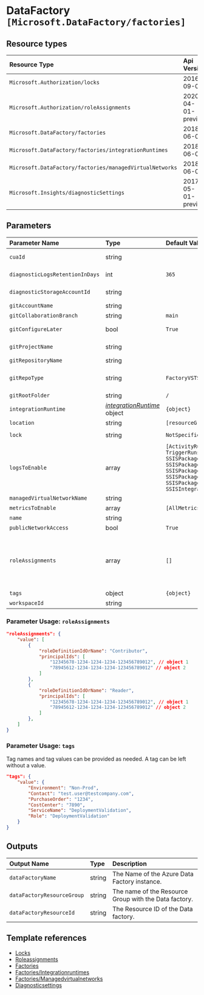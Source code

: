 # DataFactory `[Microsoft.DataFactory/factories]`

## Resource types

| Resource Type | Api Version |
| :-- | :-- |
| `Microsoft.Authorization/locks` | 2016-09-01 |
| `Microsoft.Authorization/roleAssignments` | 2020-04-01-preview |
| `Microsoft.DataFactory/factories` | 2018-06-01 |
| `Microsoft.DataFactory/factories/integrationRuntimes` | 2018-06-01 |
| `Microsoft.DataFactory/factories/managedVirtualNetworks` | 2018-06-01 |
| `Microsoft.Insights/diagnosticSettings` | 2017-05-01-preview |

## Parameters

| Parameter Name | Type | Default Value | Possible Values | Description |
| :-- | :-- | :-- | :-- | :-- |
| `cuaId` | string |  |  | Optional. Customer Usage Attribution ID (GUID). This GUID must be previously registered |
| `diagnosticLogsRetentionInDays` | int | `365` |  | Optional. Specifies the number of days that logs will be kept for; a value of 0 will retain data indefinitely. |
| `diagnosticStorageAccountId` | string |  |  | Optional. Resource identifier of the Diagnostic Storage Account. |
| `gitAccountName` | string |  |  | Optional. The account name. |
| `gitCollaborationBranch` | string | `main` |  | Optional. The collaboration branch name. Default is 'main'. |
| `gitConfigureLater` | bool | `True` |  | Optional. Boolean to define whether or not to configure git during template deployment. |
| `gitProjectName` | string |  |  | Optional. The project name. Only relevant for 'FactoryVSTSConfiguration'. |
| `gitRepositoryName` | string |  |  | Optional. The repository name. |
| `gitRepoType` | string | `FactoryVSTSConfiguration` |  | Optional. Repo type - can be 'FactoryVSTSConfiguration' or 'FactoryGitHubConfiguration'. Default is 'FactoryVSTSConfiguration'. |
| `gitRootFolder` | string | `/` |  | Optional. The root folder path name. Default is '/'. |
| `integrationRuntime` | _[integrationRuntime](integrationRuntime/readme.md)_ object | `{object}` |  | Optional. The object for the configuration of a Integration Runtime |
| `location` | string | `[resourceGroup().location]` |  | Optional. Location for all Resources. |
| `lock` | string | `NotSpecified` | `[CanNotDelete, NotSpecified, ReadOnly]` | Optional. Specify the type of lock. |
| `logsToEnable` | array | `[ActivityRuns, PipelineRuns, TriggerRuns, SSISPackageEventMessages, SSISPackageExecutableStatistics, SSISPackageEventMessageContext, SSISPackageExecutionComponentPhases, SSISPackageExecutionDataStatistics, SSISIntegrationRuntimeLogs]` | `[ActivityRuns, PipelineRuns, TriggerRuns, SSISPackageEventMessages, SSISPackageExecutableStatistics, SSISPackageEventMessageContext, SSISPackageExecutionComponentPhases, SSISPackageExecutionDataStatistics, SSISIntegrationRuntimeLogs]` | Optional. The name of logs that will be streamed. |
| `managedVirtualNetworkName` | string |  |  | Optional. The name of the Managed Virtual Network |
| `metricsToEnable` | array | `[AllMetrics]` | `[AllMetrics]` | Optional. The name of metrics that will be streamed. |
| `name` | string |  |  | Required. The name of the Azure Factory to create |
| `publicNetworkAccess` | bool | `True` |  | Optional. Enable or disable public network access. |
| `roleAssignments` | array | `[]` |  | Optional. Array of role assignment objects that contain the 'roleDefinitionIdOrName' and 'principalId' to define RBAC role assignments on this resource. In the roleDefinitionIdOrName attribute, you can provide either the display name of the role definition, or it's fully qualified ID in the following format: '/providers/Microsoft.Authorization/roleDefinitions/c2f4ef07-c644-48eb-af81-4b1b4947fb11'. |
| `tags` | object | `{object}` |  | Optional. Tags of the resource. |
| `workspaceId` | string |  |  | Optional. Resource identifier of Log Analytics. |

### Parameter Usage: `roleAssignments`

```json
"roleAssignments": {
    "value": [
        {
            "roleDefinitionIdOrName": "Contributor",
            "principalIds": [
                "12345678-1234-1234-1234-123456789012", // object 1
                "78945612-1234-1234-1234-123456789012" // object 2
            ]
        },
        {
            "roleDefinitionIdOrName": "Reader",
            "principalIds": [
                "12345678-1234-1234-1234-123456789012", // object 1
                "78945612-1234-1234-1234-123456789012" // object 2
            ]
        },
    ]
}
```

### Parameter Usage: `tags`

Tag names and tag values can be provided as needed. A tag can be left without a value.

```json
"tags": {
    "value": {
        "Environment": "Non-Prod",
        "Contact": "test.user@testcompany.com",
        "PurchaseOrder": "1234",
        "CostCenter": "7890",
        "ServiceName": "DeploymentValidation",
        "Role": "DeploymentValidation"
    }
}
```

## Outputs

| Output Name | Type | Description |
| :-- | :-- | :-- |
| `dataFactoryName` | string | The Name of the Azure Data Factory instance. |
| `dataFactoryResourceGroup` | string | The name of the Resource Group with the Data factory. |
| `dataFactoryResourceId` | string | The Resource ID of the Data factory. |

## Template references

- [Locks](https://docs.microsoft.com/en-us/azure/templates/Microsoft.Authorization/2016-09-01/locks)
- [Roleassignments](https://docs.microsoft.com/en-us/azure/templates/Microsoft.Authorization/2020-04-01-preview/roleAssignments)
- [Factories](https://docs.microsoft.com/en-us/azure/templates/Microsoft.DataFactory/2018-06-01/factories)
- [Factories/Integrationruntimes](https://docs.microsoft.com/en-us/azure/templates/Microsoft.DataFactory/2018-06-01/factories/integrationRuntimes)
- [Factories/Managedvirtualnetworks](https://docs.microsoft.com/en-us/azure/templates/Microsoft.DataFactory/2018-06-01/factories/managedVirtualNetworks)
- [Diagnosticsettings](https://docs.microsoft.com/en-us/azure/templates/Microsoft.Insights/2017-05-01-preview/diagnosticSettings)
